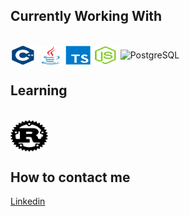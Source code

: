 ## Currently Working With
<div style="display: inline_block"><br>
  <img align="center" alt="Cpp" height="30" width="40" src="https://github.com/devicons/devicon/blob/master/icons/cplusplus/cplusplus-plain.svg">
  <img align="center" alt="Java" height="30" width="40" src="https://raw.githubusercontent.com/devicons/devicon/master/icons/java/java-original.svg">
  <img align="center" alt="TS" height="30" width="40" src="https://raw.githubusercontent.com/devicons/devicon/v2.15.1/icons/typescript/typescript-plain.svg">
  <img align="center" alt="Node" height="30" width="40" src="https://github.com/devicons/devicon/blob/v2.15.1/icons/nodejs/nodejs-plain.svg">
  <img align="center" alt="PostgreSQL" height="30" width="40" src="https://upload.wikimedia.org/wikipedia/commons/thumb/2/29/Postgresql_elephant.svg/745px-Postgresql_elephant.svg.png">
</div>

## Learning
<div style="display: inline_block"><br>
  <img align="center" alt="rs" height="50" width="60" src="https://raw.githubusercontent.com/devicons/devicon/55609aa5bd817ff167afce0d965585c92040787a/icons/rust/rust-plain.svg">
</div>

## How to contact me
[Linkedin](https://www.linkedin.com/in/eduardo-lemos-b83881243/)
